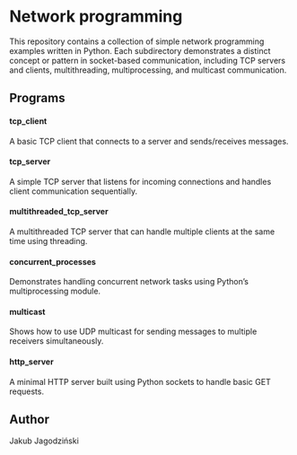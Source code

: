 # Network programming

This repository contains a collection of simple network programming examples written in Python. Each subdirectory demonstrates a distinct concept or pattern in socket-based communication, including TCP servers and clients, multithreading, multiprocessing, and multicast communication.

## Programs
#### tcp_client
  A basic TCP client that connects to a server and sends/receives messages.

#### tcp_server
A simple TCP server that listens for incoming connections and handles client communication sequentially.

#### multithreaded_tcp_server
A multithreaded TCP server that can handle multiple clients at the same time using threading.

#### concurrent_processes
Demonstrates handling concurrent network tasks using Python’s multiprocessing module.

#### multicast
Shows how to use UDP multicast for sending messages to multiple receivers simultaneously.

#### http_server
A minimal HTTP server built using Python sockets to handle basic GET requests.

## Author
Jakub Jagodziński
